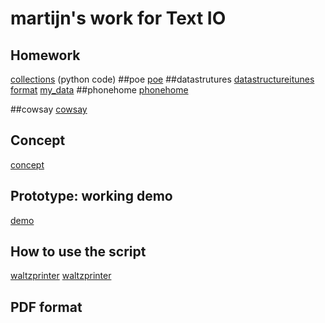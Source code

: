 # martijn's work for Text IO 

## Homework
[collections]() (python code)
##poe
[poe](poe.md)
##datastrutures
[datastructureitunes](datastructureitunes.pv)
[format](format.py)
[my_data](my_data.py)
##phonehome
[phonehome](phonehome.md)

##cowsay
[cowsay](cowsay.md)

## Concept
[concept](concept.md)

## Prototype: working demo
[demo](a1af.mov)


## How to use the script
[waltzprinter](waltzprinter.py)
[waltzprinter](waltzprinter.md)


## PDF format